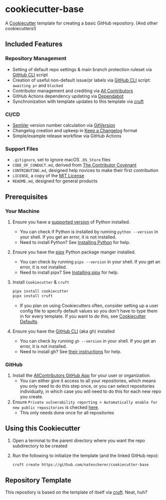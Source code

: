 # cookiecutter-base

A [Cookiecutter][cookiecutter] template for creating a basic GitHub repository. (And other cookiecutters!)

## Included Features

### Repository Management

- Setting of default repo settings & main branch protection ruleset via [GitHub CLI][github-cli] script
- Creation of useful non-default issue/pr labels via [GitHub CLI][github-cli] script: `awaiting pr` and `blocked`
- Contributor management and crediting via [All Contributors][all-contributors]
- GitHub Actions dependency updating via [Dependabot][dependabot]
- Synchronization with template updates to this template via [cruft][cruft]

### CI/CD

- [SemVer][semver] version number calculation via [GitVersion][gitversion]
- Changelog creation and upkeep in [Keep a Changelog][keep-a-changelog] format
- Simple/example release workflow via GitHub Actions

### Support Files

- `.gitignore`, set to ignore macOS `.DS_Store` files
- `CODE_OF_CONDUCT.md`, derived from [The Contributor Covenant][contributor-covenant]
- `CONTRIBUTING.md`, designed help novices to make their first contribution
- `LICENSE`, a copy of the [MIT License][mit-license]
- `README.md`, designed for general products

## Prerequisites

### Your Machine

1. Ensure you have a [supported version][eol-python] of Python installed.
    - You can check if Python is installed by running `python --version` in your shell. If you get an error, it is not installed.
    - Need to install Python? See [Installing Python](docs/installing_python.md) for help.
1. Ensure you have the [pipx][pipx] Python package manger installed.
    - You can check by running `pipx --version` in your shell. If you get an error, it is not installed.
    - Need to install pipx? See [Installing pipx](docs/installing_pipx.md) for help.
1. Install `Cookiecutter` & `cruft`

    ``` bash
    pipx install cookiecutter
    pipx install cruft
    ```

    - If you plan on using Cookiecutters often, consider setting up a user config file to specify default values so you don't have to type them in for every template. If you want to do this, see [Cookiecutter Defaults](docs/cookiecutter_defaults.md).

1. Ensure you have the [GitHub CLI][github-cli] (aka gh) installed
    - You can check by running `gh --version` in your shell. If you get an error, it is not installed.
    - Need to install gh? See [their instructions][github-cli-instructions] for help.

### GitHub

1. Install the [AllContributors GitHub App][all-contributors-app] for your user or organization.
    - You can either give it access to all your repositories, which means you only need to do this step once, or you can select repositories individually, in which case you will need to do this for each new repo you create.
1. Ensure `Private vulnerability reporting > Automatically enable for new public repositories` is checked [here](https://github.com/settings/security_analysis).
    - This only needs done once for all repositories

## Using this Cookiecutter

1. Open a terminal to the parent directory where you want the repo subdirectory to be created
1. Run the following to initialize the template (and the linked GitHub repo):

    ``` bash
    cruft create https://github.com/natescherer/cookiecutter-base
    ```

## Repository Template

This repository is based on the template of itself via [cruft][cruft]. Neat, huh?

[all-contributors]: https://allcontributors.org/
[all-contributors-app]: https://github.com/apps/allcontributors/installations/new
[cookiecutter]: https://www.cookiecutter.io/
[contributor-covenant]: https://www.contributor-covenant.org/
[cruft]: https://cruft.github.io/cruft/
[dependabot]: https://docs.github.com/en/code-security/getting-started/dependabot-quickstart-guide
[eol-python]: https://endoflife.date/python
[github-cli]: https://cli.github.com/
[github-cli-instructions]: https://github.com/cli/cli#installation
[gitversion]: https://gitversion.net/
[keep-a-changelog]: https://keepachangelog.com/en/1.1.0/
[mit-license]: https://choosealicense.com/licenses/mit/
[pipx]: https://github.com/pypa/pipx
[semver]: https://semver.org/

